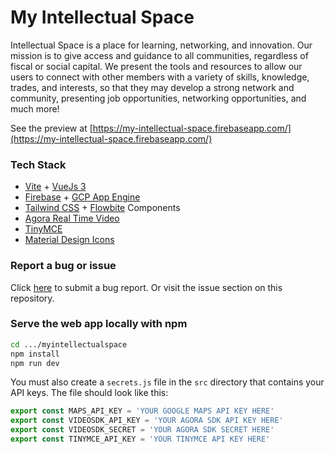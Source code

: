 # My Intellectual Space 

Intellectual Space is a place for learning, networking, and innovation. Our mission is to give access and guidance to all communities, regardless of fiscal or social capital. We present the tools and resources to allow our users to connect with other members with a variety of skills, knowledge, trades, and interests, so that they may develop a strong network and community, presenting job opportunities, networking opportunities, and much more! 

See the preview at [https://my-intellectual-space.firebaseapp.com/](https://my-intellectual-space.firebaseapp.com/)

### Tech Stack
- [Vite](https://vitejs.dev/) + [VueJs 3](https://vuejs.org/)
- [Firebase](https://firebase.google.com/) + [GCP App Engine](https://cloud.google.com/appengine)
- [Tailwind CSS](https://tailwindcss.com/) + [Flowbite](https://flowbite.com/) Components
- [Agora Real Time Video](https://www.agora.io/en/)
- [TinyMCE](https://www.tiny.cloud/)
- [Material Design Icons](https://pictogrammers.com/library/mdi/)

### Report a bug or issue
Click [here](https://github.com/col-bc/myintellectualspace/issues/new?assignees=&labels=bug&template=bug_report.md&title=) to submit a bug report. Or visit the issue section on this repository.

### Serve the web app locally with npm
```sh
cd .../myintellectualspace
npm install
npm run dev
```
You must also create a `secrets.js` file in the `src` directory that contains your API keys. The file should look like this:
```js
export const MAPS_API_KEY = 'YOUR GOOGLE MAPS API KEY HERE'
export const VIDEOSDK_API_KEY = 'YOUR AGORA SDK API KEY HERE'
export const VIDEOSDK_SECRET = 'YOUR AGORA SDK SECRET HERE'
export const TINYMCE_API_KEY = 'YOUR TINYMCE API KEY HERE'
```
